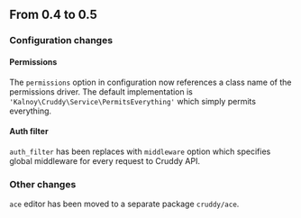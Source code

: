 ## From 0.4 to 0.5

### Configuration changes

#### Permissions

The `permissions` option in configuration now references a class name of the permissions driver. The default 
implementation is `'Kalnoy\Cruddy\Service\PermitsEverything'` which simply permits everything.

#### Auth filter

`auth_filter` has been replaces with `middleware` option which specifies global middleware for every request to 
Cruddy API.

### Other changes

`ace` editor has been moved to a separate package `cruddy/ace`.
